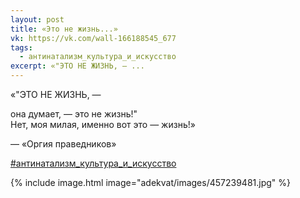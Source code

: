 ```yaml
---
layout: post
title: «Это не жизнь...»
vk: https://vk.com/wall-166188545_677
tags:
  - антинатализм_культура_и_искусство
excerpt: «"ЭТО НЕ ЖИЗНЬ, — ...
---
```

«"ЭТО НЕ ЖИЗНЬ, — 

она думает, — это не жизнь!"<br>
Нет, моя милая, именно вот это — жизнь!»

— «Оргия праведников»

[#антинатализм_культура_и_искусство](poisk.html#антинатализм_культура_и_искусство)

{% include image.html image="adekvat/images/457239481.jpg" %}